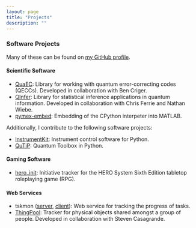 ```yaml
---
layout: page
title: "Projects"
description: ""
---
```



### Software Projects ###
Many of these can be found on [my GitHub profile](https://github.com/cgranade).

#### Scientific Software ####
- [QuaEC](https://github.com/cgranade/python-quaec): Library for working with
  quantum error-correcting codes (QECCs). Developed in collaboration with
  Ben Criger.
- [QInfer](https://github.com/csferrie/python-qinfer): Library for statistical
  inference applications in quantum information. Developed in collaboration
  with Chris Ferrie and Nathan Wiebe.
- [pymex-embed](https://github.com/cgranade/pymex-embed): Embedding of the
  CPython interpeter into MATLAB.

Additionally, I contribute to the following software projects:

 - [InstrumentKit](https://github.com/Galvant/InstrumentKit): Instrument
   control software for Python.
 - [QuTiP](https://github.com/qutip/qutip): Quantum Toolbox in Python.

#### Gaming Software ####
- [hero_init](https://github.com/cgranade/hero_init): Initiative tracker for
  the HERO System Sixth Edition tabletop roleplaying game (RPG).
    
#### Web Services ####
- tskmon ([server](https://github.com/cgranade/tskmon-server),
  [client](https://github.com/cgranade/tskmon-client)): Web service for
  tracking the progress of tasks.
- [ThingPool](https://github.com/Galvant/thingpool-server): Tracker for
  physical objects shared amongst a group of people. Developed in
  collaboration with Steven Casagrande.
